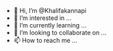 - 👋 Hi, I’m @Khalifakannapi
- 👀 I’m interested in ...
- 🌱 I’m currently learning ...
- 💞️ I’m looking to collaborate on ...
- 📫 How to reach me ...

<!---
Khalifakannapi/Khalifakannapi is a ✨ special ✨ repository because its `README.md` (this file) appears on your GitHub profile.
You can click the Preview link to take a look at your changes.
--->
